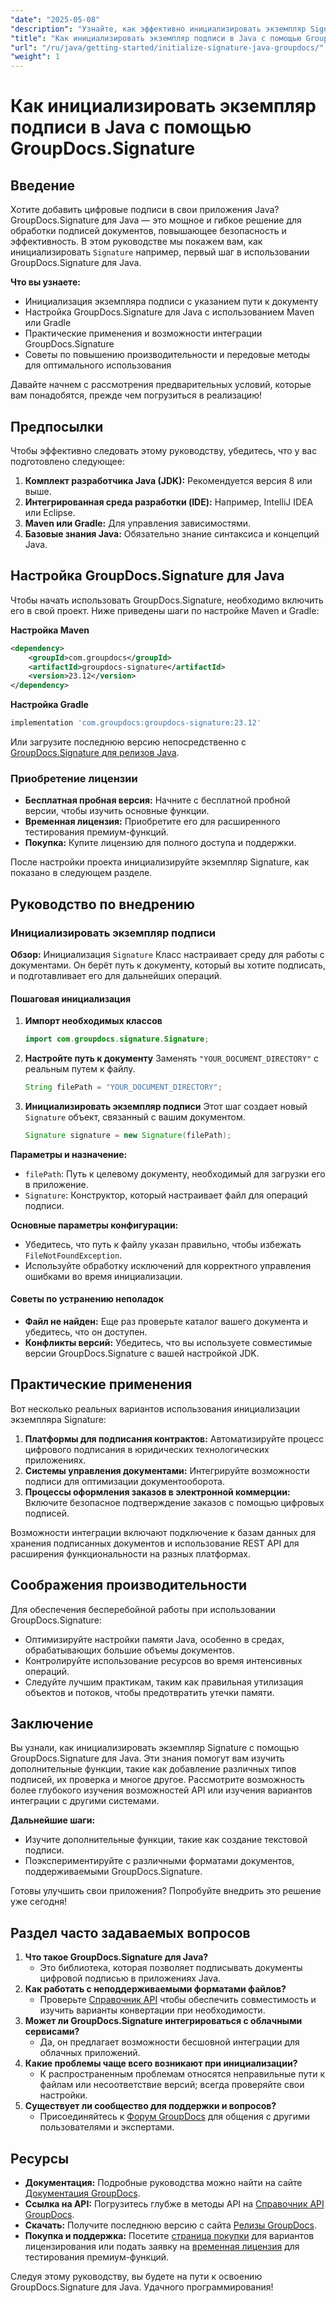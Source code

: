 ```yaml
---
"date": "2025-05-08"
"description": "Узнайте, как эффективно инициализировать экземпляр Signature с помощью GroupDocs.Signature для Java. Следуйте этому подробному руководству, чтобы улучшить свои приложения для подписи документов."
"title": "Как инициализировать экземпляр подписи в Java с помощью GroupDocs.Signature"
"url": "/ru/java/getting-started/initialize-signature-java-groupdocs/"
"weight": 1
---
```


# Как инициализировать экземпляр подписи в Java с помощью GroupDocs.Signature

## Введение

Хотите добавить цифровые подписи в свои приложения Java? GroupDocs.Signature для Java — это мощное и гибкое решение для обработки подписей документов, повышающее безопасность и эффективность. В этом руководстве мы покажем вам, как инициализировать `Signature` например, первый шаг в использовании GroupDocs.Signature для Java.

**Что вы узнаете:**
- Инициализация экземпляра подписи с указанием пути к документу
- Настройка GroupDocs.Signature для Java с использованием Maven или Gradle
- Практические применения и возможности интеграции GroupDocs.Signature
- Советы по повышению производительности и передовые методы для оптимального использования

Давайте начнем с рассмотрения предварительных условий, которые вам понадобятся, прежде чем погрузиться в реализацию!

## Предпосылки

Чтобы эффективно следовать этому руководству, убедитесь, что у вас подготовлено следующее:

1. **Комплект разработчика Java (JDK):** Рекомендуется версия 8 или выше.
2. **Интегрированная среда разработки (IDE):** Например, IntelliJ IDEA или Eclipse.
3. **Maven или Gradle:** Для управления зависимостями.
4. **Базовые знания Java:** Обязательно знание синтаксиса и концепций Java.

## Настройка GroupDocs.Signature для Java

Чтобы начать использовать GroupDocs.Signature, необходимо включить его в свой проект. Ниже приведены шаги по настройке Maven и Gradle:

**Настройка Maven**
```xml
<dependency>
    <groupId>com.groupdocs</groupId>
    <artifactId>groupdocs-signature</artifactId>
    <version>23.12</version>
</dependency>
```

**Настройка Gradle**
```gradle
implementation 'com.groupdocs:groupdocs-signature:23.12'
```

Или загрузите последнюю версию непосредственно с [GroupDocs.Signature для релизов Java](https://releases.groupdocs.com/signature/java/).

### Приобретение лицензии
- **Бесплатная пробная версия:** Начните с бесплатной пробной версии, чтобы изучить основные функции.
- **Временная лицензия:** Приобретите его для расширенного тестирования премиум-функций.
- **Покупка:** Купите лицензию для полного доступа и поддержки.

После настройки проекта инициализируйте экземпляр Signature, как показано в следующем разделе.

## Руководство по внедрению

### Инициализировать экземпляр подписи

**Обзор:**
Инициализация `Signature` Класс настраивает среду для работы с документами. Он берёт путь к документу, который вы хотите подписать, и подготавливает его для дальнейших операций.

#### Пошаговая инициализация

1. **Импорт необходимых классов**
   ```java
   import com.groupdocs.signature.Signature;
   ```
2. **Настройте путь к документу**
   Заменять `"YOUR_DOCUMENT_DIRECTORY"` с реальным путем к файлу.
   ```java
   String filePath = "YOUR_DOCUMENT_DIRECTORY";
   ```
3. **Инициализировать экземпляр подписи**
   Этот шаг создает новый `Signature` объект, связанный с вашим документом.
   ```java
   Signature signature = new Signature(filePath);
   ```

**Параметры и назначение:**
- `filePath`: Путь к целевому документу, необходимый для загрузки его в приложение.
- `Signature`: Конструктор, который настраивает файл для операций подписи.

**Основные параметры конфигурации:**
- Убедитесь, что путь к файлу указан правильно, чтобы избежать `FileNotFoundException`.
- Используйте обработку исключений для корректного управления ошибками во время инициализации.

#### Советы по устранению неполадок
- **Файл не найден:** Еще раз проверьте каталог вашего документа и убедитесь, что он доступен.
- **Конфликты версий:** Убедитесь, что вы используете совместимые версии GroupDocs.Signature с вашей настройкой JDK.

## Практические применения

Вот несколько реальных вариантов использования инициализации экземпляра Signature:
1. **Платформы для подписания контрактов:** Автоматизируйте процесс цифрового подписания в юридических технологических приложениях.
2. **Системы управления документами:** Интегрируйте возможности подписи для оптимизации документооборота.
3. **Процессы оформления заказов в электронной коммерции:** Включите безопасное подтверждение заказов с помощью цифровых подписей.

Возможности интеграции включают подключение к базам данных для хранения подписанных документов и использование REST API для расширения функциональности на разных платформах.

## Соображения производительности

Для обеспечения бесперебойной работы при использовании GroupDocs.Signature:
- Оптимизируйте настройки памяти Java, особенно в средах, обрабатывающих большие объемы документов.
- Контролируйте использование ресурсов во время интенсивных операций.
- Следуйте лучшим практикам, таким как правильная утилизация объектов и потоков, чтобы предотвратить утечки памяти.

## Заключение

Вы узнали, как инициализировать экземпляр Signature с помощью GroupDocs.Signature для Java. Эти знания помогут вам изучить дополнительные функции, такие как добавление различных типов подписей, их проверка и многое другое. Рассмотрите возможность более глубокого изучения возможностей API или изучения вариантов интеграции с другими системами.

**Дальнейшие шаги:**
- Изучите дополнительные функции, такие как создание текстовой подписи.
- Поэкспериментируйте с различными форматами документов, поддерживаемыми GroupDocs.Signature.

Готовы улучшить свои приложения? Попробуйте внедрить это решение уже сегодня!

## Раздел часто задаваемых вопросов

1. **Что такое GroupDocs.Signature для Java?**
   - Это библиотека, которая позволяет подписывать документы цифровой подписью в приложениях Java.
2. **Как работать с неподдерживаемыми форматами файлов?**
   - Проверьте [Справочник API](https://reference.groupdocs.com/signature/java/) чтобы обеспечить совместимость и изучить варианты конвертации при необходимости.
3. **Может ли GroupDocs.Signature интегрироваться с облачными сервисами?**
   - Да, он предлагает возможности бесшовной интеграции для облачных приложений.
4. **Какие проблемы чаще всего возникают при инициализации?**
   - К распространенным проблемам относятся неправильные пути к файлам или несоответствие версий; всегда проверяйте свои настройки.
5. **Существует ли сообщество для поддержки и вопросов?**
   - Присоединяйтесь к [Форум GroupDocs](https://forum.groupdocs.com/c/signature/) для общения с другими пользователями и экспертами.

## Ресурсы
- **Документация:** Подробные руководства можно найти на сайте [Документация GroupDocs](https://docs.groupdocs.com/signature/java/).
- **Ссылка на API:** Погрузитесь глубже в методы API на [Справочник API GroupDocs](https://reference.groupdocs.com/signature/java/).
- **Скачать:** Получите последнюю версию с сайта [Релизы GroupDocs](https://releases.groupdocs.com/signature/java/).
- **Покупка и поддержка:** Посетите [страница покупки](https://purchase.groupdocs.com/buy) для вариантов лицензирования или подать заявку на [временная лицензия](https://purchase.groupdocs.com/temporary-license/) для тестирования премиум-функций.

Следуя этому руководству, вы будете на пути к освоению GroupDocs.Signature для Java. Удачного программирования!